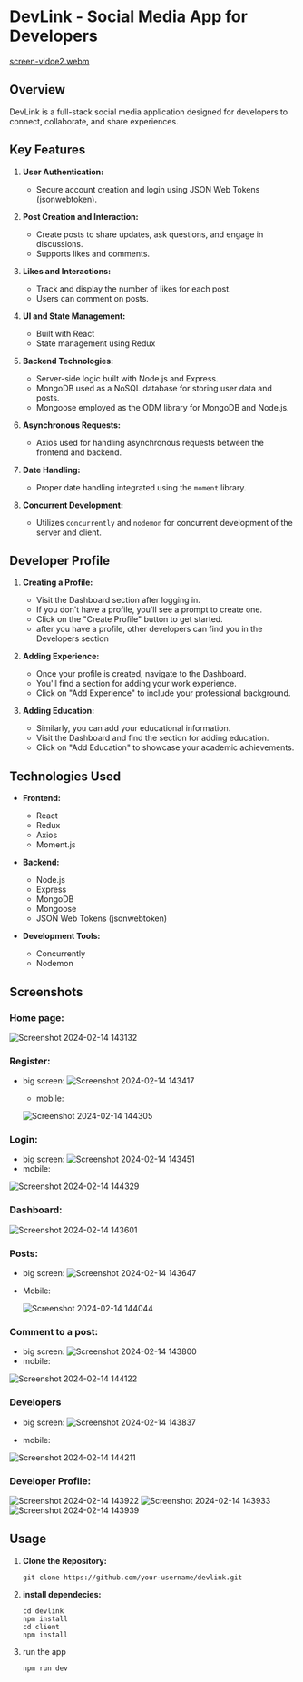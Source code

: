 # DevLink - Social Media App for Developers

[screen-vidoe2.webm](https://github.com/shira1008/DevLink/assets/109962964/b55e90a6-3fb4-4c90-98f3-e4d2980c4ae8)

## Overview

DevLink is a full-stack social media application designed for developers to connect, collaborate, and share experiences.

## Key Features

1. **User Authentication:**
   - Secure account creation and login using JSON Web Tokens (jsonwebtoken).

2. **Post Creation and Interaction:**
   - Create posts to share updates, ask questions, and engage in discussions.
   - Supports likes and comments.

3. **Likes and Interactions:**
   - Track and display the number of likes for each post.
   - Users can comment on posts.

4. **UI and State Management:**
   - Built with React
   - State management using Redux

5. **Backend Technologies:**
   - Server-side logic built with Node.js and Express.
   - MongoDB used as a NoSQL database for storing user data and posts.
   - Mongoose employed as the ODM library for MongoDB and Node.js.

6. **Asynchronous Requests:**
   - Axios used for handling asynchronous requests between the frontend and backend.

7. **Date Handling:**
   - Proper date handling integrated using the `moment` library.

8. **Concurrent Development:**
   - Utilizes `concurrently` and `nodemon` for concurrent development of the server and client.
  
## Developer Profile

1. **Creating a Profile:**
   - Visit the Dashboard section after logging in.
   - If you don't have a profile, you'll see a prompt to create one.
   - Click on the "Create Profile" button to get started.
   - after you have a profile, other developers can find you in the Developers section

2. **Adding Experience:**
   - Once your profile is created, navigate to the Dashboard.
   - You'll find a section for adding your work experience.
   - Click on "Add Experience" to include your professional background.

3. **Adding Education:**
   - Similarly, you can add your educational information.
   - Visit the Dashboard and find the section for adding education.
   - Click on "Add Education" to showcase your academic achievements.
     

## Technologies Used

- **Frontend:**
  - React
  - Redux
  - Axios
  - Moment.js

- **Backend:**
  - Node.js
  - Express
  - MongoDB
  - Mongoose
  - JSON Web Tokens (jsonwebtoken)

- **Development Tools:**
  - Concurrently
  - Nodemon

## Screenshots
### Home page:
![Screenshot 2024-02-14 143132](https://github.com/shira1008/DevLink/assets/109962964/27f7d81d-78eb-4336-8461-71cd932d0ddd)

### Register:
- big screen:
  ![Screenshot 2024-02-14 143417](https://github.com/shira1008/DevLink/assets/109962964/b8fe398c-4218-465b-9640-d5da2ed523b6)

  - mobile:
    
   ![Screenshot 2024-02-14 144305](https://github.com/shira1008/DevLink/assets/109962964/412409c4-c612-46d2-aae7-c4fdd024fad4)

### Login:
- big screen:
![Screenshot 2024-02-14 143451](https://github.com/shira1008/DevLink/assets/109962964/f73118ee-1c72-4aea-b7ed-0c9130bbbe93)
- mobile:

![Screenshot 2024-02-14 144329](https://github.com/shira1008/DevLink/assets/109962964/354230b2-760b-4d14-9737-af7c921f15b9)


### Dashboard:
![Screenshot 2024-02-14 143601](https://github.com/shira1008/DevLink/assets/109962964/c825a068-81ee-46bf-a1bc-c61f359e2c9e)

### Posts:
  - big screen:
![Screenshot 2024-02-14 143647](https://github.com/shira1008/DevLink/assets/109962964/c7b3bda3-a95a-4eb0-bc16-e6d00e86fa4b)
   - Mobile:
     
     ![Screenshot 2024-02-14 144044](https://github.com/shira1008/DevLink/assets/109962964/521d7497-bb7d-4064-bc97-a8a6689aba78)

### Comment to a post:
- big screen:
  ![Screenshot 2024-02-14 143800](https://github.com/shira1008/DevLink/assets/109962964/33a27d6e-6a45-4c54-9e1c-968cd688017b)
- mobile:

![Screenshot 2024-02-14 144122](https://github.com/shira1008/DevLink/assets/109962964/a9bbbbb3-a673-40c6-87df-624416805a66)

### Developers
- big screen:
![Screenshot 2024-02-14 143837](https://github.com/shira1008/DevLink/assets/109962964/4239bcd3-72db-42f8-9d85-bbd27cbe140b)

- mobile:
  
![Screenshot 2024-02-14 144211](https://github.com/shira1008/DevLink/assets/109962964/68e470c1-b608-4447-bd6c-0ced31d65793)


### Developer Profile:
  
![Screenshot 2024-02-14 143922](https://github.com/shira1008/DevLink/assets/109962964/95d78b36-6dd3-4d62-8521-f692097ffaf9)
![Screenshot 2024-02-14 143933](https://github.com/shira1008/DevLink/assets/109962964/47b82fd8-a49d-4bdd-8e2e-5d633f8cb585)
![Screenshot 2024-02-14 143939](https://github.com/shira1008/DevLink/assets/109962964/b71c7152-2f5e-48cc-8be5-2e1851161e15)



  
## Usage

1. **Clone the Repository:**
    ```
   git clone https://github.com/your-username/devlink.git

3. **install dependecies:**
   ```
   cd devlink
   npm install
   cd client
   npm install

   ```
3. run the app
   ```
   npm run dev
   ```


